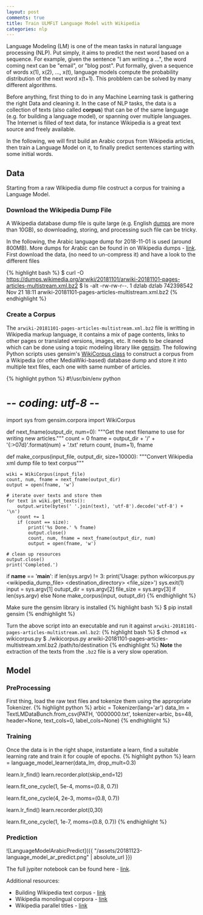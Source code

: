 ```yaml
---
layout: post
comments: true
title: Train ULMFiT Language Model with Wikipedia
categories: nlp
---
```


Language Modeling (LM) is one of the mean tasks in natural language processing (NLP). Put simply, it aims to predict the next word based on a sequence. For example, given the sentence "I am writing a ...", the word coming next can be "email", or "blog post". Put formally, given a sequence of words x(1), x(2), ..., x(t), language models compute the probability distribution of the next word x(t+1). This probblem can be solved by many different algorithms.

Before anything, first thing to do in any Machine Learning task is gathering the right Data and cleaning it. In the case of NLP tasks, the data is a collection of texts (also called **corpus**) that can be of the same language (e.g. for building a language model), or spanning over multiple languages.
The Internet is filled of text data, for instance Wikipedia is a great text source and freely available.

In the following, we will first build an Arabic corpus from Wikipedia articles, then train a Language Model on it, to finally predict sentences starting with some initial words.

## Data
Starting from a raw Wikipedia dump file costruct a corpus for training a Language Model.

### Download the Wikipedia Dump File
A Wikipedia database dump file is quite large (e.g. English [dumps](https://dumps.wikimedia.org/enwiki/latest/) are more than 10GB), so downloading, storing, and processing such file can be tricky.

In the following, the Arabic language dump for 2018-11-01 is used (around 800MB). More dumps for Arabic can be found in on Wikipedia dumps - [link](https://dumps.wikimedia.org/arwiki/). First download the data, (no need to un-compress it) and have a look to the different files

{% highlight bash %}
$ curl -O https://dumps.wikimedia.org/arwiki/20181101/arwiki-20181101-pages-articles-multistream.xml.bz2
$ ls -alt
-rw-rw-r--.  1 dzlab dzlab 742398542 Nov 21 18:11 arwiki-20181101-pages-articles-multistream.xml.bz2
{% endhighlight %}

### Create a Corpus
The `arwiki-20181101-pages-articles-multistream.xml.bz2` file is writting in Wikipedia markup language, it contains a mix of page contents, links to other pages or translated versions, images, etc. It needs to be cleaned which can be done using a topic modeling library like [gensim](https://radimrehurek.com/gensim/). The following Python scripts uses gensim's [WikiCorpus class](https://radimrehurek.com/gensim/corpora/wikicorpus.html) to construct a corpus from a Wikipedia (or other MediaWiki-based) database dump and store it into multiple text files, each one with same number of articles.

{% highlight python %}
#!/usr/bin/env python
# -*- coding: utf-8 -*-

import sys
from gensim.corpora import WikiCorpus

def next_fname(output_dir, num=0):
    """Get the next filename to use for writing new articles."""
    count = 0
    fname = output_dir + '/' + '{:>07d}'.format(num) + '.txt'
    return count, (num+1), fname

def make_corpus(input_file, output_dir, size=10000):
    """Convert Wikipedia xml dump file to text corpus"""

    wiki = WikiCorpus(input_file)
    count, num, fname = next_fname(output_dir)
    output = open(fname, 'w')

    # iterate over texts and store them
    for text in wiki.get_texts():
        output.write(bytes(' '.join(text), 'utf-8').decode('utf-8') + '\n')
        count += 1
        if (count == size):
            print('%s Done.' % fname)
            output.close()
            count, num, fname = next_fname(output_dir, num)
            output = open(fname, 'w')

    # clean up resources
    output.close()
    print('Completed.')

if __name__ == '__main__':
    if len(sys.argv) != 3:
        print('Usage: python wikicorpus.py <wikipedia_dump_file> <destination_directory> <file_size>')
        sys.exit(1)
    input      = sys.argv[1]
    outupt_dir = sys.argv[2]
    file_size  = sys.argv[3] if len(sys.argv) else None
    make_corpus(input, outupt_dir)
{% endhighlight %}

Make sure the gensim library is installed
{% highlight bash %}
$ pip install gensim
{% endhighlight %}

Turn the above script into an executable and run it against `arwiki-20181101-pages-articles-multistream.xml.bz2`:
{% highlight bash %}
$ chmod +x wikicorpus.py
$ ./wikicorpus.py arwiki-20181101-pages-articles-multistream.xml.bz2 /path/to/destination
{% endhighlight %}
**Note** the extraction of the texts from the `.bz2` file is a very slow operation.

## Model

### PreProcessing
First thing, load the raw text files and tokenize them using the appropriate Tokenizer.
{% highlight python %}
arbic = Tokenizer(lang='ar')
data_lm = TextLMDataBunch.from_csv(PATH, '0000000.txt', tokenizer=arbic, bs=48, header=None, text_cols=0, label_cols=None)
{% endhighlight %}

### Training
Once the data is in the right shape, instantiate a learn, find a suitable learning rate and train it for couple of epochs.
{% highlight python %}
learn = language_model_learner(data_lm, drop_mult=0.3)

learn.lr_find()
learn.recorder.plot(skip_end=12)

learn.fit_one_cycle(1, 5e-4, moms=(0.8, 0.7))

learn.fit_one_cycle(4, 2e-3, moms=(0.8, 0.7))

learn.lr_find()
learn.recorder.plot(0,30)

learn.fit_one_cycle(1, 1e-7, moms=(0.8, 0.7))
{% endhighlight %}

### Prediction
![LanguageModelArabicPredict]({{ "/assets/20181123-language_model_ar_predict.png" | absolute_url }})

The full jypiter notebook can be found here - [link](https://github.com/dzlab/deepprojects/blob/master/nlp/ULMFiT_Arabic_LM.ipynb).

Additional resources:
- Building Wikipedia text corpus - [link](https://www.kdnuggets.com/2017/11/building-wikipedia-text-corpus-nlp.html)
- Wikipedia monolingual corpora - [link](https://linguatools.org/tools/corpora/wikipedia-monolingual-corpora/)
- Wikipedia parallel titles - [link](https://github.com/clab/wikipedia-parallel-titles)
